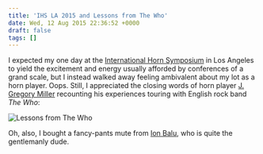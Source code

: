 ```yaml
---
title: 'IHS LA 2015 and Lessons from The Who'
date: Wed, 12 Aug 2015 22:36:52 +0000
draft: false
tags: []
---
```


I expected my one day at the [International Horn Symposium](http://www.ihsla2015.com/) in Los Angeles to yield the excitement and energy usually afforded by conferences of a grand scale, but I instead walked away feeling ambivalent about my lot as a horn player. Oops. Still, I appreciated the closing words of horn player [J. Gregory Miller](http://miller-music.com/) recounting his experiences touring with English rock band _The Who_:

![Lessons from The Who](https://alexchao-blog-media.s3.amazonaws.com/2021/07/a3344-img_20150805_140524.jpg?w=768&h=1024)

Oh, also, I bought a fancy-pants mute from [Ion Balu](http://balumusik.com/), who is quite the gentlemanly dude.
